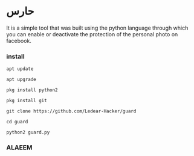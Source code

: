 # حارس


It is a simple tool that was built using the python language through which you can enable or deactivate the protection of the personal photo on facebook.

### install
```
apt update

apt upgrade

pkg install python2

pkg install git

git clone https://github.com/Ledear-Hacker/guard

cd guard

python2 guard.py
```

### ALAEEM
